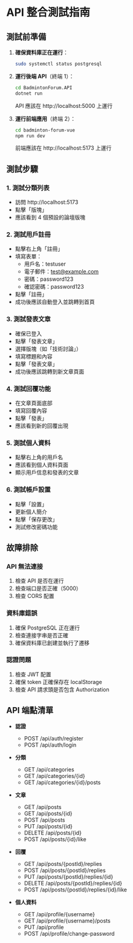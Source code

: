 # API 整合測試指南

## 測試前準備

1. **確保資料庫正在運行**：
   ```bash
   sudo systemctl status postgresql
   ```

2. **運行後端 API**（終端 1）：
   ```bash
   cd BadmintonForum.API
   dotnet run
   ```
   API 應該在 http://localhost:5000 上運行

3. **運行前端應用**（終端 2）：
   ```bash
   cd badminton-forum-vue
   npm run dev
   ```
   前端應該在 http://localhost:5173 上運行

## 測試步驟

### 1. 測試分類列表
- 訪問 http://localhost:5173
- 點擊「版塊」
- 應該看到 4 個預設的論壇版塊

### 2. 測試用戶註冊
- 點擊右上角「註冊」
- 填寫表單：
  - 用戶名：testuser
  - 電子郵件：test@example.com
  - 密碼：password123
  - 確認密碼：password123
- 點擊「註冊」
- 成功後應該自動登入並跳轉到首頁

### 3. 測試發表文章
- 確保已登入
- 點擊「發表文章」
- 選擇版塊（如「技術討論」）
- 填寫標題和內容
- 點擊「發表文章」
- 成功後應該跳轉到新文章頁面

### 4. 測試回覆功能
- 在文章頁面底部
- 填寫回覆內容
- 點擊「發表」
- 應該看到新的回覆出現

### 5. 測試個人資料
- 點擊右上角的用戶名
- 應該看到個人資料頁面
- 顯示用戶信息和發表的文章

### 6. 測試帳戶設置
- 點擊「設置」
- 更新個人簡介
- 點擊「保存更改」
- 測試修改密碼功能

## 故障排除

### API 無法連接
1. 檢查 API 是否在運行
2. 檢查端口是否正確（5000）
3. 檢查 CORS 配置

### 資料庫錯誤
1. 確保 PostgreSQL 正在運行
2. 檢查連接字串是否正確
3. 確保資料庫已創建並執行了遷移

### 認證問題
1. 檢查 JWT 配置
2. 確保 token 正確保存在 localStorage
3. 檢查 API 請求頭是否包含 Authorization

## API 端點清單

- **認證**
  - POST /api/auth/register
  - POST /api/auth/login

- **分類**
  - GET /api/categories
  - GET /api/categories/{id}
  - GET /api/categories/{id}/posts

- **文章**
  - GET /api/posts
  - GET /api/posts/{id}
  - POST /api/posts
  - PUT /api/posts/{id}
  - DELETE /api/posts/{id}
  - POST /api/posts/{id}/like

- **回覆**
  - GET /api/posts/{postId}/replies
  - POST /api/posts/{postId}/replies
  - PUT /api/posts/{postId}/replies/{id}
  - DELETE /api/posts/{postId}/replies/{id}
  - POST /api/posts/{postId}/replies/{id}/like

- **個人資料**
  - GET /api/profile/{username}
  - GET /api/profile/{username}/posts
  - PUT /api/profile
  - POST /api/profile/change-password